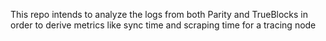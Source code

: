 This repo intends to analyze the logs from both Parity and TrueBlocks in order to derive metrics like sync time and scraping time for a tracing node
